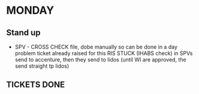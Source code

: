 
# MONDAY 

## Stand up
- SPV - CROSS CHECK file, dobe manually so can be done in a day
problem ticket already raised for this RIS STUCK (IHABS check) in SPVs
send to accenture, then they send to lidos (until WI are approved, the send straight tp lidos) 

## TICKETS DONE
 